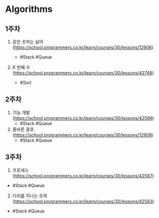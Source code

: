 # Algorithms

## 1주차

1. 같은 숫자는 싫어 (https://school.programmers.co.kr/learn/courses/30/lessons/12906)

   - #Stack #Queue

2. K 번째 수 (https://school.programmers.co.kr/learn/courses/30/lessons/42748)
   - #Sort

## 2주차

1. 기능 개발 (https://school.programmers.co.kr/learn/courses/30/lessons/42586)
   - #Stack #Queue
2. 올바른 괄호 (https://school.programmers.co.kr/learn/courses/30/lessons/12909)
   - #Stack #Queue

## 3주차

1. 프로세스(https://school.programmers.co.kr/learn/courses/30/lessons/42587)

- #Stack #Queue

2. 다리를 지나는 트럭(https://school.programmers.co.kr/learn/courses/30/lessons/42583)

- #Stack #Queue
